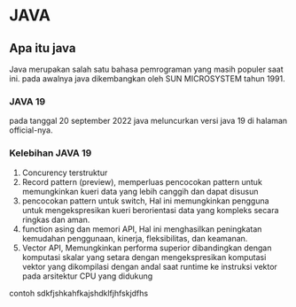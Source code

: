 # JAVA
## Apa itu java
Java merupakan salah satu bahasa pemrograman yang masih populer saat ini. pada awalnya java dikembangkan oleh SUN MICROSYSTEM tahun 1991.

### JAVA 19
pada tanggal 20 september 2022 java meluncurkan versi java 19 di halaman official-nya.

### Kelebihan JAVA 19
1. Concurency terstruktur
2. Record pattern (preview), memperluas pencocokan pattern untuk memungkinkan kueri data yang lebih canggih dan dapat disusun
3. pencocokan pattern untuk switch, Hal ini memungkinkan pengguna untuk mengekspresikan kueri berorientasi data yang kompleks secara ringkas dan aman.
4. function asing dan memori API, Hal ini menghasilkan peningkatan kemudahan penggunaan, kinerja, fleksibilitas, dan keamanan.
5. Vector API, Memungkinkan performa superior dibandingkan dengan komputasi skalar yang setara dengan mengekspresikan komputasi vektor yang dikompilasi dengan andal saat runtime ke instruksi vektor pada arsitektur CPU yang didukung


contoh sdkfjshkahfkajshdklfjhfskjdfhs